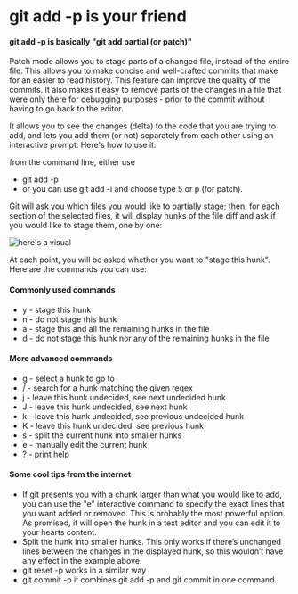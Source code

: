 # git add -p is your friend

#### git add -p is basically "git add partial (or patch)"

Patch mode allows you to stage parts of a changed file, instead of the entire
file. This allows you to make concise and well-crafted commits that make for
an easier to read history. This feature can improve the quality of the commits.
It also makes it easy to remove parts of the changes in a file that were only
there for debugging purposes - prior to the commit without having to go back to
the editor.

It allows you to see the changes (delta) to the code that you are trying to
add, and lets you add them (or not) separately from each other using an
interactive prompt. Here's how to use it:

from the command line, either use
- git add -p
- or you can use git add -i and choose type 5 or p (for patch).

Git will ask you which files you would like to partially stage; then, for each
section of the selected files, it will display hunks of the file diff and ask
if you would like to stage them, one by one:

![here's a visual](http://i.imgur.com/UbSnkwX.png)

At each point, you will be asked whether you want to "stage this hunk". Here
are the commands you can use:


#### Commonly used commands

- y - stage this hunk
- n - do not stage this hunk
- a - stage this and all the remaining hunks in the file
- d - do not stage this hunk nor any of the remaining hunks in the file


#### More advanced commands

- g - select a hunk to go to
- / - search for a hunk matching the given regex
- j - leave this hunk undecided, see next undecided hunk
- J - leave this hunk undecided, see next hunk
- k - leave this hunk undecided, see previous undecided hunk
- K - leave this hunk undecided, see previous hunk
- s - split the current hunk into smaller hunks
- e - manually edit the current hunk
- ? - print help


#### Some cool tips from the internet

- If git presents you with a chunk larger than what you would like to add, you
  can use the "e" interactive command to specify the exact lines that you want
  added or removed. This is probably the most powerful option. As promised, it
  will open the hunk in a text editor and you can edit it to your hearts
  content.
- Split the hunk into smaller hunks. This only works if there’s unchanged lines
  between the changes in the displayed hunk, so this wouldn’t have any effect
  in the example above.
- git reset -p works in a similar way
- git commit -p it combines git add -p and git commit in one command.
